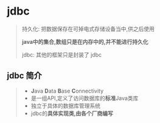 

# jdbc

>   持久化: 把数据保存在可掉电式存储设备当中,供之后使用
>
>   **java中的集合,数组只是在内存中的,并不能进行持久化**
>
>   jdbc:  其他的框架只是封装了 jdbc

## jdbc 简介

>   *   **J**ava **D**ata **B**ase **C**onnectivity
>   *   是一组API,定义了访问数据库的**标准**Java类库
>   *   独立于具体的数据库管理系统
>   *   jdbc的**具体实现类,由各个厂商编写**







